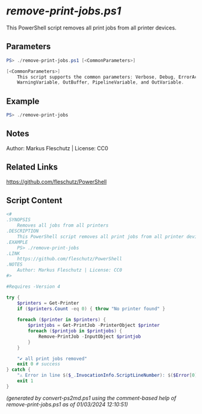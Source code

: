 *remove-print-jobs.ps1*
================

This PowerShell script removes all print jobs from all printer devices.

Parameters
----------
```powershell
PS> ./remove-print-jobs.ps1 [<CommonParameters>]

[<CommonParameters>]
    This script supports the common parameters: Verbose, Debug, ErrorAction, ErrorVariable, WarningAction, 
    WarningVariable, OutBuffer, PipelineVariable, and OutVariable.
```

Example
-------
```powershell
PS> ./remove-print-jobs

```

Notes
-----
Author: Markus Fleschutz | License: CC0

Related Links
-------------
https://github.com/fleschutz/PowerShell

Script Content
--------------
```powershell
<#
.SYNOPSIS
	Removes all jobs from all printers
.DESCRIPTION
	This PowerShell script removes all print jobs from all printer devices.
.EXAMPLE
	PS> ./remove-print-jobs
.LINK
	https://github.com/fleschutz/PowerShell
.NOTES
	Author: Markus Fleschutz | License: CC0
#>

#Requires -Version 4

try {
	$printers = Get-Printer
	if ($printers.Count -eq 0) { throw "No printer found" }
		
	foreach ($printer in $printers) {
		$printjobs = Get-PrintJob -PrinterObject $printer
		foreach ($printjob in $printjobs) {
			Remove-PrintJob -InputObject $printjob
		}
	}

	"✔️ all print jobs removed"
	exit 0 # success
} catch {
	"⚠️ Error in line $($_.InvocationInfo.ScriptLineNumber): $($Error[0])"
	exit 1
}
```

*(generated by convert-ps2md.ps1 using the comment-based help of remove-print-jobs.ps1 as of 01/03/2024 12:10:51)*
